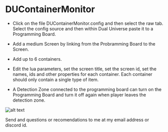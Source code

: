 # DUContainerMonitor
- Click on the file DUContainerMonitor.config and then select the raw tab. Select the config
source and then within Dual Universe paste it to a Programming Board.
- Add a medium Screen by linking from the Probramming Board to the Screen.
- Add up to 6 containers.
- Edit the lua parameters, set the screen title, set the screen id, set the names, ids and other properties for each container. Each container should only contain a single type of item.

- A Detection Zone connected to the programming board can turn on the Programming Board and turn it off again when player leaves the detection zone.

![alt text](https://github.com/Dahvram/DUMaterialsMonitor/blob/main/Screenshot.png?raw=true)

Send and questions or recomendations to me at my email address or discord id.
